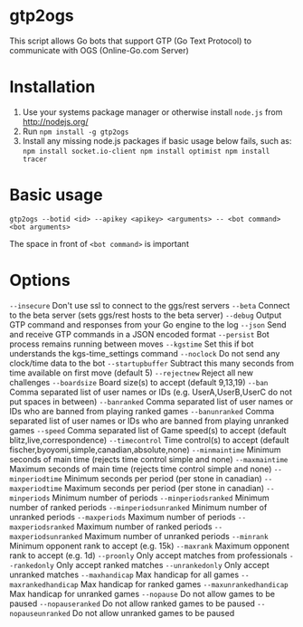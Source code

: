 gtp2ogs
=======

This script allows Go bots that support GTP (Go Text Protocol) to communicate
with OGS (Online-Go.com Server)

Installation
============

  1. Use your systems package manager or otherwise install `node.js` from http://nodejs.org/
  2. Run
    ```
    npm install -g gtp2ogs
    ```
  3. Install any missing node.js packages if basic usage below fails, such as:
    ```
    npm install socket.io-client
    npm install optimist
    npm install tracer
    ```


Basic usage
===========

```
gtp2ogs --botid <id> --apikey <apikey> <arguments> -- <bot command> <bot arguments>
```
 The space in front of ```<bot command>``` is important

Options
=======
  ```--insecure```  Don't use ssl to connect to the ggs/rest servers
  ```--beta```  Connect to the beta server (sets ggs/rest hosts to the beta server)
  ```--debug```  Output GTP command and responses from your Go engine to the log
  ```--json```  Send and receive GTP commands in a JSON encoded format
  ```--persist```  Bot process remains running between moves
  ```--kgstime```  Set this if bot understands the kgs-time_settings command
  ```--noclock```  Do not send any clock/time data to the bot
  ```--startupbuffer``` Subtract this many seconds from time available on first move (default 5)
  ```--rejectnew```  Reject all new challenges
  ```--boardsize```  Board size(s) to accept (default  9,13,19)
  ```--ban```  Comma separated list of user names or IDs (e.g.  UserA,UserB,UserC  do not put spaces in between)
  ```--banranked```  Comma separated list of user names or IDs who are banned from playing ranked games
  ```--banunranked```  Comma separated list of user names or IDs who are banned from playing unranked games
  ```--speed```  Comma separated list of Game speed(s) to accept (default  blitz,live,correspondence)
  ```--timecontrol```  Time control(s) to accept
    (default  fischer,byoyomi,simple,canadian,absolute,none)
  ```--minmaintime```  Minimum seconds of main time (rejects time control simple and none)
  ```--maxmaintime```  Maximum seconds of main time (rejects time control simple and none)
  ```--minperiodtime```  Minimum seconds per period (per stone in canadian)
  ```--maxperiodtime```  Maximum seconds per period (per stone in canadian)
  ```--minperiods```  Minimum number of periods
  ```--minperiodsranked```  Minimum number of ranked periods
  ```--minperiodsunranked```  Minimum number of unranked periods
  ```--maxperiods```  Maximum number of periods
  ```--maxperiodsranked```  Maximum number of ranked periods
  ```--maxperiodsunranked```  Maximum number of unranked periods
  ```--minrank```  Minimum opponent rank to accept (e.g. 15k)
  ```--maxrank```  Maximum opponent rank to accept (e.g. 1d)
  ```--proonly```  Only accept matches from professionals
  ```--rankedonly```  Only accept ranked matches
  ```--unrankedonly```  Only accept unranked matches
  ```--maxhandicap```  Max handicap for all games
  ```--maxrankedhandicap```  Max handicap for ranked games
  ```--maxunrankedhandicap```  Max handicap for unranked games
  ```--nopause```  Do not allow games to be paused
  ```--nopauseranked```  Do not allow ranked games to be paused
  ```--nopauseunranked```  Do not allow unranked games to be paused
  